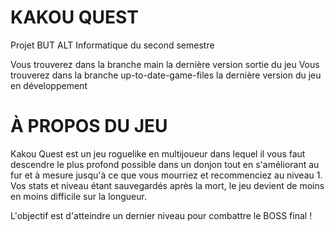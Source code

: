 # KAKOU QUEST
Projet BUT ALT Informatique du second semestre

Vous trouverez dans la branche main la dernière version sortie du jeu
Vous trouverez dans la branche up-to-date-game-files la dernière version du jeu en développement

# À PROPOS DU JEU

Kakou Quest est un jeu roguelike en multijoueur dans lequel il vous faut descendre le plus profond possible dans un donjon tout en s'améliorant au fur et à mesure jusqu'à ce que vous mourriez et recommenciez au niveau 1. 
Vos stats et niveau étant sauvegardés après la mort, le jeu devient de moins en moins difficile sur la longueur.

L'objectif est d'atteindre un dernier niveau pour combattre le BOSS final !
